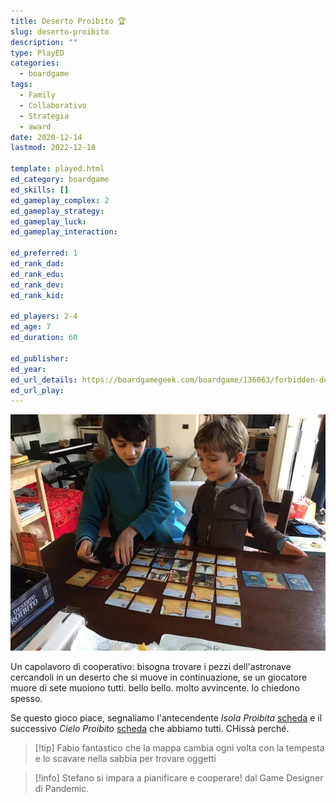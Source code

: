 ```yaml
---
title: Deserto Proibito 🏆
slug: deserto-proibito
description: ""
type: PlayED
categories:
  - boardgame
tags:
  - Family
  - Collaborativo
  - Strategia
  - award
date: 2020-12-14
lastmod: 2022-12-18

template: played.html
ed_category: boardgame
ed_skills: []
ed_gameplay_complex: 2
ed_gameplay_strategy: 
ed_gameplay_luck: 
ed_gameplay_interaction: 

ed_preferred: 1
ed_rank_dad: 
ed_rank_edu: 
ed_rank_dev: 
ed_rank_kid: 

ed_players: 2-4
ed_age: 7
ed_duration: 60

ed_publisher: 
ed_year: 
ed_url_details: https://boardgamegeek.com/boardgame/136063/forbidden-desert
ed_url_play: 
---
```


![Deserto Proibito](../../assets/img/played/boardgame/deserto_proibito.webp)

Un capolavoro di cooperativo: bisogna trovare i pezzi dell'astronave cercandoli in un deserto che si muove in continuazione, se un giocatore muore di sete muoiono tutti. bello bello. molto avvincente. lo chiedono spesso.

Se questo gioco piace, segnaliamo l'antecendente _Isola Proibita_ [scheda](https://boardgamegeek.com/boardgame/65244/forbidden-island) e il successivo _Cielo Proibito_ [scheda](https://boardgamegeek.com/boardgame/245271/forbidden-sky) che abbiamo tutti. CHissà perché.

> [!tip] Fabio
> fantastico che la mappa cambia ogni volta con la tempesta e lo scavare nella sabbia per trovare oggetti

> [!info] Stefano
> si impara a pianificare e cooperare! dal Game Designer di Pandemic.
